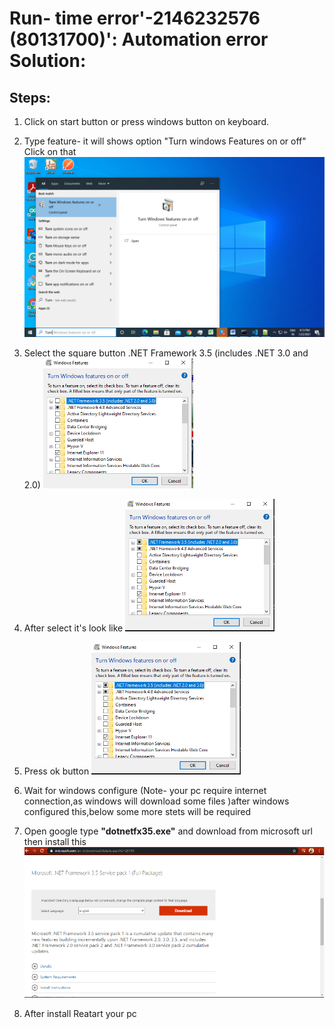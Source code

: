 # Run- time error'-2146232576 (80131700)': Automation error Solution:

## Steps:

1.  Click on start button or press windows button on keyboard.
2.  Type feature- it will shows option "Turn windows Features on or off" Click on that
    <img src="https://github.com/smppandi1998/Mobile-App-developement/blob/main/Calculator/util/first.png" ><br />

3.  Select the square button .NET Framework 3.5 (includes .NET 3.0 and 2.0)
    <img src="https://github.com/smppandi1998/Mobile-App-developement/blob/main/DNC-UI/second.PNG" ><br />
4.  After select it's look like
    <img src="https://github.com/smppandi1998/Mobile-App-developement/blob/main/DNC-UI/third.PNG"><br />

5.  Press ok button
    <img src="https://github.com/smppandi1998/Mobile-App-developement/blob/main/DNC-UI/third.PNG"><br />

6.  Wait for windows configure (Note- your pc require internet connection,as windows will download some files )after windows configured this,below some more stets will be required
7.  Open google type <b>"dotnetfx35.exe"</b> and download from microsoft url then install this
    <img src="https://github.com/smppandi1998/Mobile-App-developement/blob/main/DNC-UI/four.PNG" ><br />

8.  After install Reatart your pc
